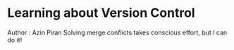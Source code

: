# Learning about Version Control
Author : Azin Piran
Solving merge conflicts takes conscious effort, but I can do it!

